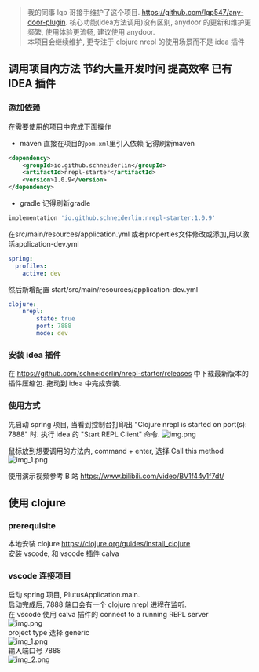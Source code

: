 > 我的同事 lgp 哥接手维护了这个项目. https://github.com/lgp547/any-door-plugin. 核心功能(idea方法调用)没有区别, anydoor 的更新和维护更频繁, 使用体验更流畅, 建议使用 anydoor.   
本项目会继续维护, 更专注于 clojure nrepl 的使用场景而不是 idea 插件


## 调用项目内方法 节约大量开发时间 提高效率 已有IDEA 插件
### 添加依赖
在需要使用的项目中完成下面操作

- maven
直接在项目的`pom.xml`里引入依赖 记得刷新maven
```xml
<dependency>
    <groupId>io.github.schneiderlin</groupId>
    <artifactId>nrepl-starter</artifactId>
    <version>1.0.9</version>
</dependency>
```
- gradle 记得刷新gradle
```groovy
implementation 'io.github.schneiderlin:nrepl-starter:1.0.9'
```
在src/main/resources/application.yml 或者properties文件修改或添加,用以激活application-dev.yml
```yaml
spring: 
  profiles: 
    active: dev
```
然后新增配置 start/src/main/resources/application-dev.yml
```yaml
clojure:
    nrepl:
        state: true
        port: 7888
        mode: dev
```
### 安装 idea 插件
在 https://github.com/schneiderlin/nrepl-starter/releases 中下载最新版本的插件压缩包.
拖动到 idea 中完成安装.

### 使用方式
先启动 spring 项目, 当看到控制台打印出
"Clojure nrepl is started on port(s): 7888" 时.
执行 idea 的 "Start REPL Client" 命令.
![img.png](img.png)

鼠标放到想要调用的方法内, command + enter, 选择 Call this method
![img_1.png](img_1.png)

使用演示视频参考 B 站 https://www.bilibili.com/video/BV1f44y1f7dt/

## 使用 clojure
### prerequisite
本地安装 clojure
https://clojure.org/guides/install_clojure  
安装 vscode, 和 vscode 插件 calva

### vscode 连接项目
启动 spring 项目, PlutusApplication.main.  
启动完成后, 7888 端口会有一个 clojure nrepl 进程在监听.  
在 vscode 使用 calva 插件的 connect to a running REPL server  
![img.png](doc/img.png)  
project type 选择 generic  
![img_1.png](doc/img_1.png)  
输入端口号 7888   
![img_2.png](doc/img_2.png)
